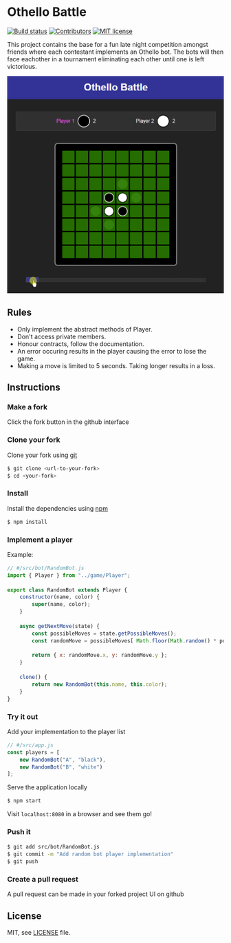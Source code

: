 # Othello Battle

[![Build status](https://img.shields.io/github/workflow/status/aesy/othello-battle/Continous%20Integration?style=flat-square)](https://github.com/aesy/othello-battle/actions)
[![Contributors](https://img.shields.io/github/contributors/aesy/othello-battle?style=flat-square)](https://github.com/aesy/othello-battle/graphs/contributors)
[![MIT license](https://img.shields.io/github/license/aesy/othello-battle.svg?style=flat-square)](https://github.com/aesy/othello-battle/blob/master/LICENSE)

This project contains the base for a fun late night competition amongst friends where each contestant implements an 
Othello bot. The bots will then face eachother in a tournament eliminating each other until one is left victorious.  

<p align="center">
  <img src="./image.gif">
</p>

## Rules 

* Only implement the abstract methods of Player.
* Don't access private members.
* Honour contracts, follow the documentation.
* An error occuring results in the player causing the error to lose the game.
* Making a move is limited to 5 seconds. Taking longer results in a loss.

## Instructions

### Make a fork

Click the fork button in the github interface

### Clone your fork

Clone your fork using [git](https://git-scm.com/downloads)

```sh
$ git clone <url-to-your-fork>
$ cd <your-fork>
```

### Install

Install the dependencies using [npm](https://nodejs.org/en/download/)

```sh
$ npm install
```

### Implement a player

Example:

```js
// #/src/bot/RandomBot.js
import { Player } from "../game/Player";

export class RandomBot extends Player {
    constructor(name, color) {
        super(name, color);
    }

    async getNextMove(state) {
        const possibleMoves = state.getPossibleMoves();
        const randomMove = possibleMoves[ Math.floor(Math.random() * possibleMoves.length) ];

        return { x: randomMove.x, y: randomMove.y };
    }

    clone() {
        return new RandomBot(this.name, this.color);
    }
}
```

### Try it out

Add your implementation to the player list

```js
// #/src/app.js
const players = [
    new RandomBot("A", "black"),
    new RandomBot("B", "white")
];
```

Serve the application locally

```sh
$ npm start
```         

Visit `localhost:8080` in a browser and see them go!

### Push it

```sh
$ git add src/bot/RandomBot.js
$ git commit -m "Add random bot player implementation"
$ git push
```

### Create a pull request 

A pull request can be made in your forked project UI on github

## License
MIT, see [LICENSE](/LICENSE) file.

